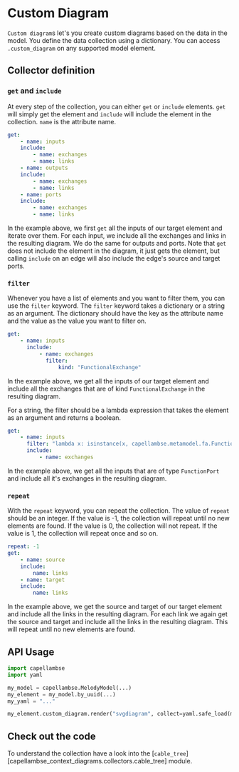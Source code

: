 <!--
 ~ SPDX-FileCopyrightText: 2022 Copyright DB InfraGO AG and the capellambse-context-diagrams contributors
 ~ SPDX-License-Identifier: Apache-2.0
 -->

# Custom Diagram

`Custom diagram`s let's you create custom diagrams based on the data in the model. You define the data collection using a dictionary.
You can access `.custom_diagram` on any supported model element.

## Collector definition

### `get` and `include`

At every step of the collection, you can either `get` or `include` elements. `get` will simply get the element and `include` will include the element in the collection. `name` is the attribute name.

```yaml
get:
    - name: inputs
    include:
        - name: exchanges
        - name: links
    - name: outputs
    include:
        - name: exchanges
        - name: links
    - name: ports
    include:
        - name: exchanges
        - name: links
```

In the example above, we first `get` all the inputs of our target element and iterate over them. For each input, we include all the exchanges and links in the resulting diagram. We do the same for outputs and ports. Note that `get` does not include the element in the diagram, it just gets the element, but calling `include` on an edge will also include the edge's source and target ports.

### `filter`

Whenever you have a list of elements and you want to filter them, you can use the `filter` keyword. The `filter` keyword takes a dictionary or a string as an argument. The dictionary should have the key as the attribute name and the value as the value you want to filter on.

```yaml
get:
    - name: inputs
      include:
          - name: exchanges
            filter:
                kind: "FunctionalExchange"
```

In the example above, we get all the inputs of our target element and include all the exchanges that are of kind `FunctionalExchange` in the resulting diagram.

For a string, the filter should be a lambda expression that takes the element as an argument and returns a boolean.

```yaml
get:
    - name: inputs
      filter: "lambda x: isinstance(x, capellambse.metamodel.fa.FunctionPort)"
      include:
          - name: exchanges
```

In the example above, we get all the inputs that are of type `FunctionPort` and include all it's exchanges in the resulting diagram.

### `repeat`

With the `repeat` keyword, you can repeat the collection. The value of `repeat` should be an integer. If the value is -1, the collection will repeat until no new elements are found. If the value is 0, the collection will not repeat. If the value is 1, the collection will repeat once and so on.

```yaml
repeat: -1
get:
    - name: source
    include:
        name: links
    - name: target
    include:
        name: links
```

In the example above, we get the source and target of our target element and include all the links in the resulting diagram. For each link we again get the source and target and include all the links in the resulting diagram. This will repeat until no new elements are found.

## API Usage

```python
import capellambse
import yaml

my_model = capellambse.MelodyModel(...)
my_element = my_model.by_uuid(...)
my_yaml = "..."

my_element.custom_diagram.render("svgdiagram", collect=yaml.safe_load(my_yaml)).save(pretty=True)
```

## Check out the code

To understand the collection have a look into the
[`cable_tree`][capellambse_context_diagrams.collectors.cable_tree]
module.
